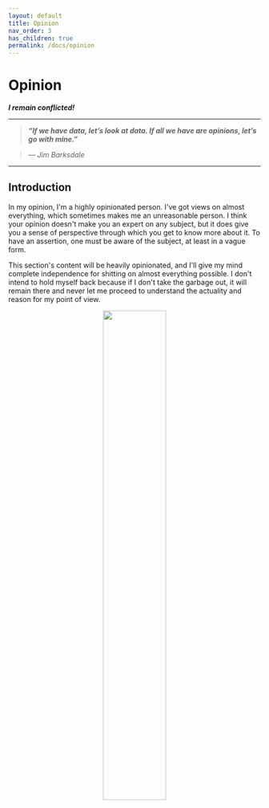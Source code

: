 ```yaml
---
layout: default
title: Opinion
nav_order: 3
has_children: true
permalink: /docs/opinion
---
```


# Opinion


*__I remain conflicted!__*

---

> __*“If we have data, let’s look at data. If all we have are opinions, let’s go with mine.”*__

> *― Jim Barksdale*

---

## Introduction

In my opinion, I'm a highly opinionated person. I've got views on almost everything, which sometimes makes me an unreasonable person. I think your opinion doesn't make you an expert on any subject, but it does give you a sense of perspective through which you get to know more about it. To have an assertion, one must be aware of the subject, at least in a vague form.

This section's content will be heavily opinionated, and I'll give my mind complete independence for shitting on almost everything possible. I don't intend to hold myself back because if I don't take the garbage out, it will remain there and never let me proceed to understand the actuality and reason for my point of view.

<p align="center"><img width="50%" src="../media/bow.png" alt=""></p>

